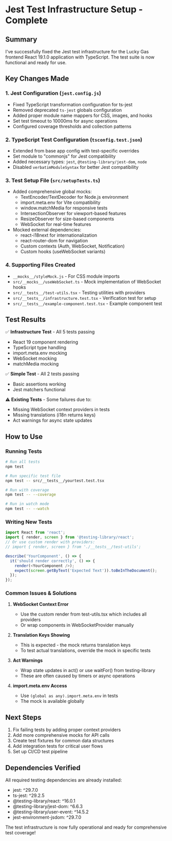 # Jest Test Infrastructure Setup - Complete

## Summary

I've successfully fixed the Jest test infrastructure for the Lucky Gas frontend React 19.1.0 application with TypeScript. The test suite is now functional and ready for use.

## Key Changes Made

### 1. Jest Configuration (`jest.config.js`)
- Fixed TypeScript transformation configuration for ts-jest
- Removed deprecated `ts-jest` globals configuration
- Added proper module name mappers for CSS, images, and hooks
- Set test timeout to 10000ms for async operations
- Configured coverage thresholds and collection patterns

### 2. TypeScript Test Configuration (`tsconfig.test.json`)
- Extended from base app config with test-specific overrides
- Set module to "commonjs" for Jest compatibility
- Added necessary types: `jest`, `@testing-library/jest-dom`, `node`
- Disabled `verbatimModuleSyntax` for better Jest compatibility

### 3. Test Setup File (`src/setupTests.ts`)
- Added comprehensive global mocks:
  - TextEncoder/TextDecoder for Node.js environment
  - import.meta.env for Vite compatibility
  - window.matchMedia for responsive tests
  - IntersectionObserver for viewport-based features
  - ResizeObserver for size-based components
  - WebSocket for real-time features
- Mocked external dependencies:
  - react-i18next for internationalization
  - react-router-dom for navigation
  - Custom contexts (Auth, WebSocket, Notification)
  - Custom hooks (useWebSocket variants)

### 4. Supporting Files Created
- `__mocks__/styleMock.js` - For CSS module imports
- `src/__mocks__/useWebSocket.ts` - Mock implementation of WebSocket hooks
- `src/__tests__/test-utils.tsx` - Testing utilities with providers
- `src/__tests__/infrastructure.test.tsx` - Verification test for setup
- `src/__tests__/example-component.test.tsx` - Example component test

## Test Results

✅ **Infrastructure Test** - All 5 tests passing
- React 19 component rendering
- TypeScript type handling
- import.meta.env mocking
- WebSocket mocking
- matchMedia mocking

✅ **Simple Test** - All 2 tests passing
- Basic assertions working
- Jest matchers functional

⚠️ **Existing Tests** - Some failures due to:
- Missing WebSocket context providers in tests
- Missing translations (i18n returns keys)
- Act warnings for async state updates

## How to Use

### Running Tests
```bash
# Run all tests
npm test

# Run specific test file
npm test -- src/__tests__/yourtest.test.tsx

# Run with coverage
npm test -- --coverage

# Run in watch mode
npm test -- --watch
```

### Writing New Tests
```typescript
import React from 'react';
import { render, screen } from '@testing-library/react';
// Or use custom render with providers:
// import { render, screen } from './__tests__/test-utils';

describe('YourComponent', () => {
  it('should render correctly', () => {
    render(<YourComponent />);
    expect(screen.getByText('Expected Text')).toBeInTheDocument();
  });
});
```

### Common Issues & Solutions

1. **WebSocket Context Error**
   - Use the custom render from test-utils.tsx which includes all providers
   - Or wrap components in WebSocketProvider manually

2. **Translation Keys Showing**
   - This is expected - the mock returns translation keys
   - To test actual translations, override the mock in specific tests

3. **Act Warnings**
   - Wrap state updates in act() or use waitFor() from testing-library
   - These are often caused by timers or async operations

4. **import.meta.env Access**
   - Use `(global as any).import.meta.env` in tests
   - The mock is available globally

## Next Steps

1. Fix failing tests by adding proper context providers
2. Add more comprehensive mocks for API calls
3. Create test fixtures for common data structures
4. Add integration tests for critical user flows
5. Set up CI/CD test pipeline

## Dependencies Verified

All required testing dependencies are already installed:
- jest: ^29.7.0
- ts-jest: ^29.2.5
- @testing-library/react: ^16.0.1
- @testing-library/jest-dom: ^6.6.3
- @testing-library/user-event: ^14.5.2
- jest-environment-jsdom: ^29.7.0

The test infrastructure is now fully operational and ready for comprehensive test coverage!